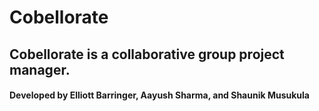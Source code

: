 # Cobellorate
## Cobellorate is a collaborative group project manager.
#### Developed by Elliott Barringer, Aayush Sharma, and Shaunik Musukula
##### 
